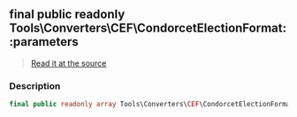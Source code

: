 ## final public readonly Tools\Converters\CEF\CondorcetElectionFormat::parameters

> [Read it at the source](https://github.com/julien-boudry/Condorcet/blob/master/src/Tools/Converters/CEF/CondorcetElectionFormat.php#L18)

### Description    

```php
final public readonly array Tools\Converters\CEF\CondorcetElectionFormat->parameters 
```


    